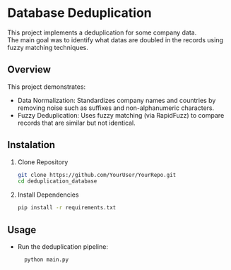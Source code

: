 # Database Deduplication

This project implements a deduplication for some company data.<br>
The main goal was to identify what datas are doubled in the records using fuzzy matching techniques.

## Overview

This project demonstrates:
- Data Normalization:
    Standardizes company names and countries by removing noise such as suffixes and non-alphanumeric characters.
- Fuzzy Deduplication:
    Uses fuzzy matching (via RapidFuzz) to compare records that are similar but not identical.

## Instalation
1. Clone Repository

    ```bash
    git clone https://github.com/YourUser/YourRepo.git
    cd deduplication_database
2. Install Dependencies

    ```bash
    pip install -r requirements.txt


## Usage

- Run the deduplication pipeline:

        python main.py